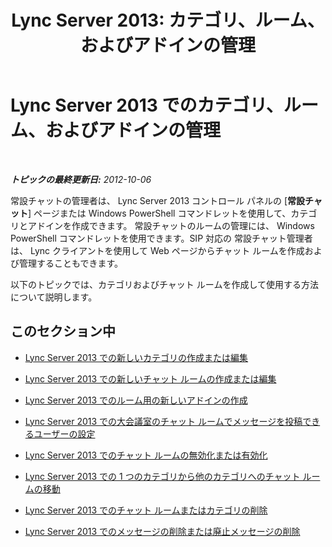 ﻿---
title: 'Lync Server 2013: カテゴリ、ルーム、およびアドインの管理'
TOCTitle: カテゴリ、ルーム、およびアドインの管理
ms:assetid: a9807031-7369-4a51-9369-6f09bec24141
ms:mtpsurl: https://technet.microsoft.com/ja-jp/library/Gg412799(v=OCS.15)
ms:contentKeyID: 48273196
ms.date: 05/19/2016
mtps_version: v=OCS.15
ms.translationtype: HT
---

# Lync Server 2013 でのカテゴリ、ルーム、およびアドインの管理

 

_**トピックの最終更新日:** 2012-10-06_

常設チャットの管理者は、 Lync Server 2013 コントロール パネルの \[**常設チャット**\] ページまたは Windows PowerShell コマンドレットを使用して、カテゴリとアドインを作成できます。 常設チャットのルームの管理には、 Windows PowerShell コマンドレットを使用できます。SIP 対応の 常設チャット管理者は、 Lync クライアントを使用して Web ページからチャット ルームを作成および管理することもできます。

以下のトピックでは、カテゴリおよびチャット ルームを作成して使用する方法について説明します。

## このセクション中

  - [Lync Server 2013 での新しいカテゴリの作成または編集](lync-server-2013-creating-or-editing-a-new-category.md)

  - [Lync Server 2013 での新しいチャット ルームの作成または編集](lync-server-2013-creating-or-editing-a-new-room.md)

  - [Lync Server 2013 でのルーム用の新しいアドインの作成](lync-server-2013-creating-new-add-ins-for-rooms.md)

  - [Lync Server 2013 での大会議室のチャット ルームでメッセージを投稿できるユーザーの設定](lync-server-2013-setting-who-can-post-messages-in-an-auditorium-chat-room.md)

  - [Lync Server 2013 でのチャット ルームの無効化または有効化](lync-server-2013-disabling-or-enabling-a-chat-room.md)

  - [Lync Server 2013 での 1 つのカテゴリから他のカテゴリへのチャット ルームの移動](lync-server-2013-moving-a-chat-room-from-one-category-to-another.md)

  - [Lync Server 2013 でのチャット ルームまたはカテゴリの削除](lync-server-2013-deleting-a-chat-room-or-category.md)

  - [Lync Server 2013 でのメッセージの削除または廃止メッセージの削除](lync-server-2013-deleting-a-message-or-purging-obsolete-messages.md)

